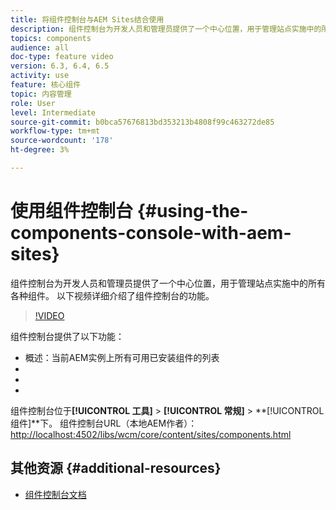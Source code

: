 ```yaml
---
title: 将组件控制台与AEM Sites结合使用
description: 组件控制台为开发人员和管理员提供了一个中心位置，用于管理站点实施中的所有各种组件。 以下视频详细介绍了组件控制台的功能。
topics: components
audience: all
doc-type: feature video
version: 6.3, 6.4, 6.5
activity: use
feature: 核心组件
topic: 内容管理
role: User
level: Intermediate
source-git-commit: b0bca57676813bd353213b4808f99c463272de85
workflow-type: tm+mt
source-wordcount: '178'
ht-degree: 3%

---
```



# 使用组件控制台 {#using-the-components-console-with-aem-sites}

组件控制台为开发人员和管理员提供了一个中心位置，用于管理站点实施中的所有各种组件。 以下视频详细介绍了组件控制台的功能。

>[!VIDEO](https://video.tv.adobe.com/v/17417/?quality=9&learn=on)

组件控制台提供了以下功能：

* 概述：当前AEM实例上所有可用已安装组件的列表
* [!UICONTROL 属性]:显示元数据，如组件的标题、组和描述
* [!UICONTROL 策略]:显示给定组件和关联的模板的任何现有策略
* [!UICONTROL 实时使用情况]:显示包含组件的页面列表

组件控制台位于&#x200B;**[!UICONTROL 工具]** > **[!UICONTROL 常规]** > **[!UICONTROL 组件]**下。
组件控制台URL（本地AEM作者）：[http://localhost:4502/libs/wcm/core/content/sites/components.html](http://localhost:4502/libs/wcm/core/content/sites/components.html)

## 其他资源 {#additional-resources}

* [组件控制台文档](https://helpx.adobe.com/experience-manager/6-5/sites/authoring/using/default-components-console.html)
